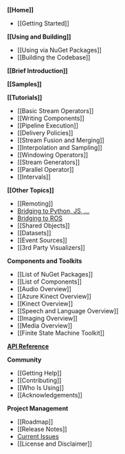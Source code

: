 **[[Home]]**
* [[Getting Started]]

**[[Using and Building]]**
* [[Using via NuGet Packages]]
* [[Building the Codebase]]

**[[Brief Introduction]]**

**[[Samples]]**

**[[Tutorials]]**
* [[Basic Stream Operators]]
* [[Writing Components]]
* [[Pipeline Execution]]
* [[Delivery Policies]]
* [[Stream Fusion and Merging]]
* [[Interpolation and Sampling]]
* [[Windowing Operators]]
* [[Stream Generators]]
* [[Parallel Operator]]
* [[Intervals]]

**[[Other Topics]]**
* [[Remoting]]
* [Bridging to Python, JS, ...](Interop)
* [Bridging to ROS](ROS-Integration)
* [[Shared Objects]]
* [[Datasets]]
* [[Event Sources]]
* [[3rd Party Visualizers]]

**Components and Toolkits**
* [[List of NuGet Packages]]
* [[List of Components]]
* [[Audio Overview]]
* [[Azure Kinect Overview]]
* [[Kinect Overview]]
* [[Speech and Language Overview]]
* [[Imaging Overview]]
* [[Media Overview]]
* [[Finite State Machine Toolkit]]

[**API Reference**](https://microsoft.github.io/psi/api/classes.html)

**Community**
* [[Getting Help]]
* [[Contributing]]
* [[Who Is Using]]
* [[Acknowledgements]]

**Project Management**
* [[Roadmap]]
* [[Release Notes]]
* [Current Issues](https://github.com/Microsoft/psi/issues)
* [[License and Disclaimer]]
